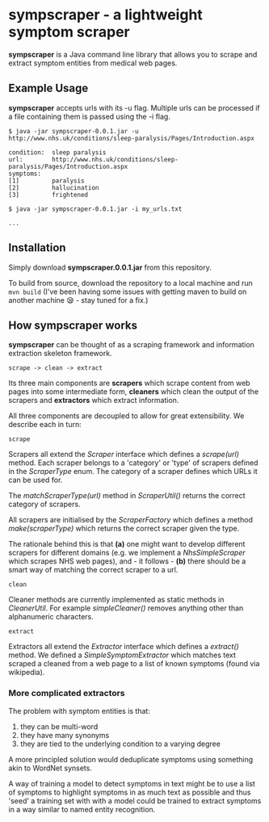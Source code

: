# sympscraper - a lightweight symptom scraper

**sympscraper** is a Java command line library that allows you to scrape and extract symptom entities from medical web pages.

## Example Usage
**sympscraper** accepts urls with its -u flag. Multiple urls can be processed if a file containing them is passed using the -i flag.

```shell
$ java -jar sympscraper-0.0.1.jar -u http://www.nhs.uk/conditions/sleep-paralysis/Pages/Introduction.aspx

condition: 	sleep paralysis
url:		http://www.nhs.uk/conditions/sleep-paralysis/Pages/Introduction.aspx
symptoms:
[1]			paralysis
[2]			hallucination
[3]			frightened

$ java -jar sympscraper-0.0.1.jar -i my_urls.txt

...

```

## Installation

Simply download **sympscraper.0.0.1.jar** from this repository. 

To build from source, download the repository to a local machine and run `mvn build` (I've been having some issues with getting maven to build on another machine :sleepy: - stay tuned for a fix.)

## How sympscraper works

**sympscraper** can be thought of as a scraping framework and information extraction skeleton framework. 

`scrape -> clean -> extract`

Its three main components are **scrapers** which scrape content from web pages into some intermediate form, **cleaners** which clean the output of the scrapers and **extractors** which extract information.

All three components are decoupled to allow for great extensibility. We describe each in turn:

`scrape`

Scrapers all extend the *Scraper* interface which defines a *scrape(url)* method. Each scraper belongs to a 'category' or 'type' of scrapers defined in the *ScraperType* enum. The category of a scraper defines which URLs it can be used for. 

The *matchScraperType(url)* method in *ScraperUtil()* returns the correct category of scrapers.

All scrapers are initialised by the *ScraperFactory* which defines a method *make(scraperType)* which returns the correct scraper given the type. 

The rationale behind this is that **(a)** one might want to develop different scrapers for different domains (e.g. we implement a *NhsSimpleScraper* which scrapes NHS web pages), and - it follows - **(b)** there should be a smart way of matching the correct scraper to a url.

`clean`

Cleaner methods are currently implemented as static methods in *CleanerUtil*. For example *simpleCleaner()* removes anything other than alphanumeric characters.

`extract`

Extractors all extend the *Extractor* interface which defines a *extract()* method. We defined a *SimpleSymptomExtractor* which matches text scraped a cleaned from a web page to a list of known symptoms (found via wikipedia). 

### More complicated extractors

The problem with symptom entities is that:

1. they can be multi-word
2. they have many synonyms
3. they are tied to the underlying condition to a varying degree

A more principled solution would deduplicate symptoms using something akin to WordNet synsets.

A way of training a model to detect symptoms in text might be to use a list of symptoms to highlight symptoms in as much text as possible and thus 'seed' a training set with with a model could be trained to extract symptoms in a way similar to named entity recognition. 
